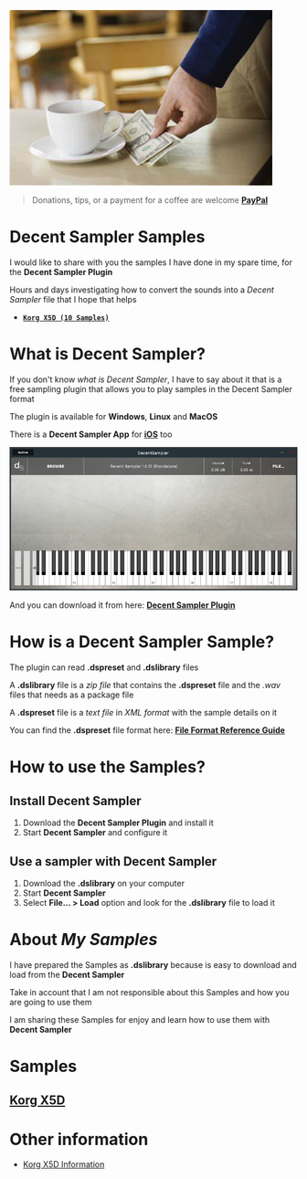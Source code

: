 ![IMAGE](images/tips.png)

> Donations, tips, or a payment for a coffee are welcome [**PayPal**](https://www.paypal.com/paypalme/jorserp) 


# Decent Sampler Samples

I would like to share with you the samples I have done in my spare time, for the **Decent Sampler Plugin**

Hours and days investigating how to convert the sounds into a *Decent Sampler* file that I hope that helps

- [**`Korg X5D (10 Samples)`**](#korg_x5d)


# What is Decent Sampler?

If you don't know *what is Decent Sampler*, I have to say about it that is a free sampling plugin that allows you to play samples in the Decent Sampler format

The plugin is available for **Windows**, **Linux** and **MacOS**

There is a **Decent Sampler App** for [**iOS**](https://apps.apple.com/us/app/decent-sampler/id1530441977) too

![IMAGE](images/Decent_Sampler_Standalone.png)

And you can download it from here: [**Decent Sampler Plugin**](https://www.decentsamples.com/product/decent-sampler-plugin/)


# How is a Decent Sampler Sample?

The plugin can read **.dspreset** and **.dslibrary** files

A **.dslibrary** file is a *zip file* that contains the **.dspreset** file and the *.wav* files that needs as a package file

A **.dspreset** file is a *text file* in *XML format* with the sample details on it

You can find the **.dspreset** file format here: [**File Format Reference Guide**](https://www.decentsamples.com/wp-content/uploads/2020/06/format-documentation.html)


# How to use the Samples?

## Install Decent Sampler

1) Download the **Decent Sampler Plugin** and install it
2) Start **Decent Sampler** and configure it

## Use a sampler with Decent Sampler
1) Download the **.dslibrary** on your computer
2) Start **Decent Sampler**
3) Select **File... > Load** option and look for the **.dslibrary** file to load it


# About *My Samples*

I have prepared the Samples as **.dslibrary** because is easy to download and load from the **Decent Sampler**

Take in account that I am not responsible about this Samples and how you are going to use them

I am sharing these Samples for enjoy and learn how to use them with **Decent Sampler** 


# **Samples**

## <a name="korg_x5d"></a>[**Korg X5D**](Samples/Korg-X5D/Readme.md)

# Other information

* [Korg X5D Information](Korg-X5D-Information.md)
